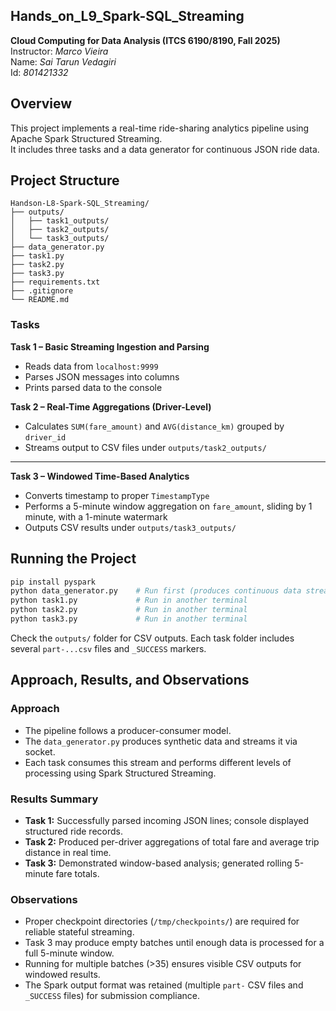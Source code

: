 ## Hands_on_L9_Spark-SQL_Streaming

**Cloud Computing for Data Analysis (ITCS 6190/8190, Fall 2025)**  
Instructor: *Marco Vieira*<br />
Name: *Sai Tarun Vedagiri*<br />
Id: *801421332*

## Overview
This project implements a real-time ride-sharing analytics pipeline using Apache Spark Structured Streaming.  
It includes three tasks and a data generator for continuous JSON ride data.

## Project Structure
```
Handson-L8-Spark-SQL_Streaming/
├── outputs/
│   ├── task1_outputs/
│   ├── task2_outputs/
│   └── task3_outputs/
├── data_generator.py
├── task1.py
├── task2.py
├── task3.py
├── requirements.txt
├── .gitignore
└── README.md
```

### Tasks
**Task 1 – Basic Streaming Ingestion and Parsing**
- Reads data from `localhost:9999`
- Parses JSON messages into columns
- Prints parsed data to the console

**Task 2 – Real-Time Aggregations (Driver-Level)**
- Calculates `SUM(fare_amount)` and `AVG(distance_km)` grouped by `driver_id`
- Streams output to CSV files under `outputs/task2_outputs/`
---


**Task 3 – Windowed Time-Based Analytics**
- Converts timestamp to proper `TimestampType`
- Performs a 5-minute window aggregation on `fare_amount`, sliding by 1 minute, with a 1-minute watermark
- Outputs CSV results under `outputs/task3_outputs/`

## Running the Project
```bash
pip install pyspark
python data_generator.py    # Run first (produces continuous data stream)
python task1.py             # Run in another terminal
python task2.py             # Run in another terminal
python task3.py             # Run in another terminal
```

Check the `outputs/` folder for CSV outputs. Each task folder includes several `part-...csv` files and `_SUCCESS` markers.

## Approach, Results, and Observations
### Approach
- The pipeline follows a producer-consumer model.
- The `data_generator.py` produces synthetic data and streams it via socket.
- Each task consumes this stream and performs different levels of processing using Spark Structured Streaming.

### Results Summary
- **Task 1:** Successfully parsed incoming JSON lines; console displayed structured ride records.
- **Task 2:** Produced per-driver aggregations of total fare and average trip distance in real time.
- **Task 3:** Demonstrated window-based analysis; generated rolling 5-minute fare totals.

### Observations
- Proper checkpoint directories (`/tmp/checkpoints/`) are required for reliable stateful streaming.
- Task 3 may produce empty batches until enough data is processed for a full 5-minute window.
- Running for multiple batches (>35) ensures visible CSV outputs for windowed results.
- The Spark output format was retained (multiple `part-` CSV files and `_SUCCESS` files) for submission compliance.


